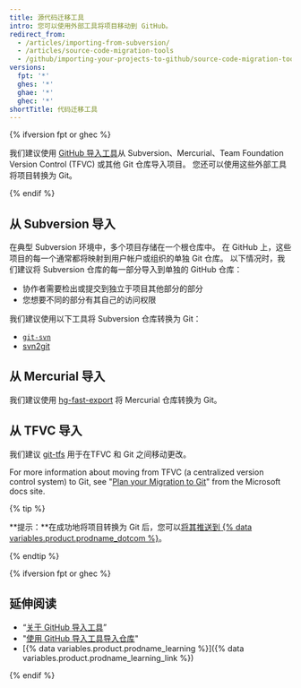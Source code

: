 ```yaml
---
title: 源代码迁移工具
intro: 您可以使用外部工具将项目移动到 GitHub。
redirect_from:
  - /articles/importing-from-subversion/
  - /articles/source-code-migration-tools
  - /github/importing-your-projects-to-github/source-code-migration-tools
versions:
  fpt: '*'
  ghes: '*'
  ghae: '*'
  ghec: '*'
shortTitle: 代码迁移工具
---
```


{% ifversion fpt or ghec %}

我们建议使用 [GitHub 导入工具](/articles/about-github-importer)从 Subversion、Mercurial、Team Foundation Version Control (TFVC) 或其他 Git 仓库导入项目。 您还可以使用这些外部工具将项目转换为 Git。

{% endif %}

## 从 Subversion 导入

在典型 Subversion 环境中，多个项目存储在一个根仓库中。 在 GitHub 上，这些项目的每一个通常都将映射到用户帐户或组织的单独 Git 仓库。 以下情况时，我们建议将 Subversion 仓库的每一部分导入到单独的 GitHub 仓库：

* 协作者需要检出或提交到独立于项目其他部分的部分
* 您想要不同的部分有其自己的访问权限

我们建议使用以下工具将 Subversion 仓库转换为 Git：

- [`git-svn`](https://git-scm.com/docs/git-svn)
- [svn2git](https://github.com/nirvdrum/svn2git)

## 从 Mercurial 导入

我们建议使用 [hg-fast-export](https://github.com/frej/fast-export) 将 Mercurial 仓库转换为 Git。

## 从 TFVC 导入

我们建议 [git-tfs](https://github.com/git-tfs/git-tfs) 用于在TFVC 和 Git 之间移动更改。

For more information about moving from TFVC (a centralized version control system) to Git, see "[Plan your Migration to Git](https://docs.microsoft.com/devops/develop/git/centralized-to-git)" from the Microsoft docs site.

{% tip %}

**提示：**在成功地将项目转换为 Git 后，您可以[将其推送到 {% data variables.product.prodname_dotcom %}](/github/getting-started-with-github/pushing-commits-to-a-remote-repository/)。

{% endtip %}

{% ifversion fpt or ghec %}

## 延伸阅读

- “[关于 GitHub 导入工具](/articles/about-github-importer)”
- "[使用 GitHub 导入工具导入仓库](/articles/importing-a-repository-with-github-importer)"
- [{% data variables.product.prodname_learning %}]({% data variables.product.prodname_learning_link %})

{% endif %}
